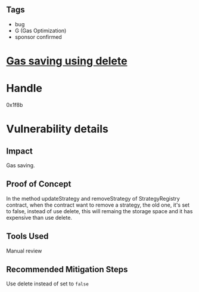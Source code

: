 ## Tags

- bug
- G (Gas Optimization)
- sponsor confirmed

# [Gas saving using delete](https://github.com/code-423n4/2021-12-sublime-findings/issues/7) 

# Handle

0x1f8b


# Vulnerability details

## Impact
Gas saving.

## Proof of Concept
In the method updateStrategy and removeStrategy of StrategyRegistry contract, when the contract want to remove a strategy, the old one, it's set to false, instead of use delete, this will remaing the storage space and it has expensive than use delete.

## Tools Used
Manual review

## Recommended Mitigation Steps
Use delete instead of set to `false`


